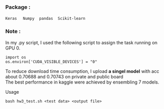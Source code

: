 
### Package : 
`Keras` &nbsp; ` Numpy`  &nbsp;` pandas` &nbsp;` Scikit-learn` &nbsp;


### Note :
In my .py script, I used the following script to assign the task running on GPU 0.<br>

```
import os
os.environ['CUDA_VISIBLE_DEVICES'] = "0"
```
To reduce download time consumption, I upload **a singel model** with acc about 0.70688 and 0.70743 on private and public board <br>
The best performance in kaggle were achieved by ensembling 7 models.<br>

Usage<br>

```
bash hw3_test.sh <test data> <output file>
```